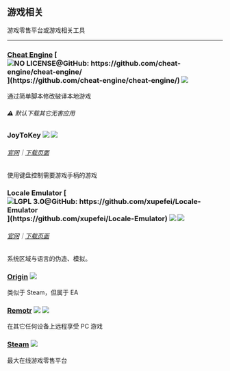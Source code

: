 ## 游戏相关

游戏零售平台或游戏相关工具

---

### [Cheat Engine](http://www.cheatengine.org/) [![](../assets/open-source-icon.png "NO LICENSE@GitHub: https://github.com/cheat-engine/cheat-engine/")](https://github.com/cheat-engine/cheat-engine/) ![](../assets/united-states.png)

通过简单脚本修改破译本地游戏

###### ⚠️ 默认下载其它无害应用

### JoyToKey ![](../assets/united-states.png) ![](../assets/usb.png)

###### [官网](http://joytokey.net/en/)｜[下载页面](http://joytokey.net/en/download)

使用键盘控制需要游戏手柄的游戏

### Locale Emulator [![](../assets/open-source-icon.png "LGPL 3.0@GitHub: https://github.com/xupefei/Locale-Emulator")](https://github.com/xupefei/Locale-Emulator) ![](../assets/earth-globe.png) ![](../assets/usb.png)

###### [官网](http://pooi.moe/Locale-Emulator/)｜[下载页面](https://github.com/xupefei/Locale-Emulator/releases)

系统区域与语言的伪造、模拟。

### [Origin](https://www.origin.com/en-in/store/) ![](../assets/earth-globe.png)

类似于 Steam，但属于 EA

### [Remotr](http://remotrapp.com/) ![](../assets/united-states.png) ![](../assets/multi_platform.png)

在其它任何设备上远程享受 PC 游戏

### [Steam](http://store.steampowered.com/) ![](../assets/earth-globe.png)

最大在线游戏零售平台
